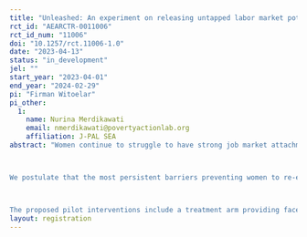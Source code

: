 ```yaml
---
title: "Unleashed: An experiment on releasing untapped labor market potential of women in Indonesia"
rct_id: "AEARCTR-0011006"
rct_id_num: "11006"
doi: "10.1257/rct.11006-1.0"
date: "2023-04-13"
status: "in_development"
jel: ""
start_year: "2023-04-01"
end_year: "2024-02-29"
pi: "Firman Witoelar"
pi_other:
  1:
    name: Nurina Merdikawati
    email: nmerdikawati@povertyactionlab.org
    affiliation: J-PAL SEA
abstract: "Women continue to struggle to have strong job market attachment in many countries in the developing world due to challenges in managing the transitions related to major events in their life cycle. Women are more likely than men to exit the labor market due to their domestic and caregiving responsibilities. 

We postulate that the most persistent barriers preventing women to re-enter the workforce after being away for a period of time are in the forms of: 1) skills mismatch, 2) information and search frictions, and 3) childcare duties. 

The proposed pilot interventions include a treatment arm providing face-to-face motivational session coupled with job search training using online job portal and provision of online training vouchers, which are expected to enhance women’s labor potential and work readiness. In our second treatment arm, we bundle the intervention with information on cost of childcare options in the surrounding neighborhood, for the women to make informed decisions on the cost associated with their decision to return to the workforce."
layout: registration
---
```


